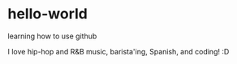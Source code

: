 # hello-world
learning how to use github

I love hip-hop and R&B music, barista'ing, Spanish, and coding! :D
